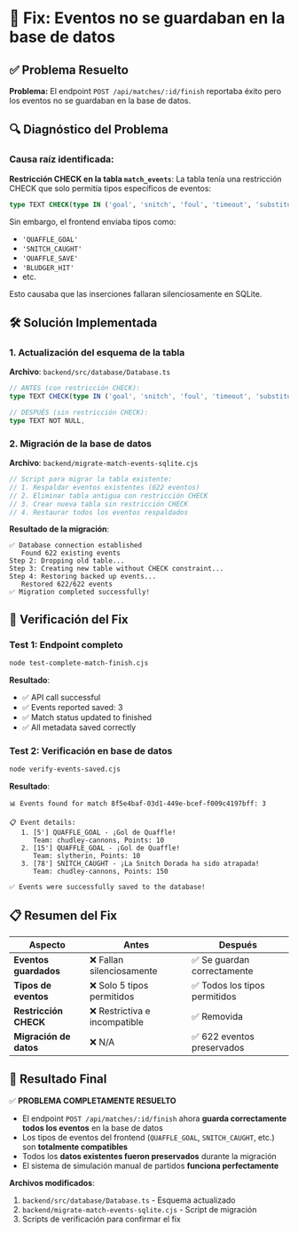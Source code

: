 # 🔧 Fix: Eventos no se guardaban en la base de datos

## ✅ Problema Resuelto

**Problema:** El endpoint `POST /api/matches/:id/finish` reportaba éxito pero los eventos no se guardaban en la base de datos.

## 🔍 Diagnóstico del Problema

### Causa raíz identificada:

**Restricción CHECK en la tabla `match_events`**: La tabla tenía una restricción CHECK que solo permitía tipos específicos de eventos:

```sql
type TEXT CHECK(type IN ('goal', 'snitch', 'foul', 'timeout', 'substitution')) NOT NULL
```

Sin embargo, el frontend enviaba tipos como:
- `'QUAFFLE_GOAL'`
- `'SNITCH_CAUGHT'`
- `'QUAFFLE_SAVE'`
- `'BLUDGER_HIT'`
- etc.

Esto causaba que las inserciones fallaran silenciosamente en SQLite.

## 🛠️ Solución Implementada

### 1. Actualización del esquema de la tabla

**Archivo**: `backend/src/database/Database.ts`

```typescript
// ANTES (con restricción CHECK):
type TEXT CHECK(type IN ('goal', 'snitch', 'foul', 'timeout', 'substitution')) NOT NULL,

// DESPUÉS (sin restricción CHECK):
type TEXT NOT NULL,
```

### 2. Migración de la base de datos

**Archivo**: `backend/migrate-match-events-sqlite.cjs`

```javascript
// Script para migrar la tabla existente:
// 1. Respaldar eventos existentes (622 eventos)
// 2. Eliminar tabla antigua con restricción CHECK
// 3. Crear nueva tabla sin restricción CHECK
// 4. Restaurar todos los eventos respaldados
```

**Resultado de la migración**:
```
✅ Database connection established
   Found 622 existing events
Step 2: Dropping old table...
Step 3: Creating new table without CHECK constraint...
Step 4: Restoring backed up events...
   Restored 622/622 events
✅ Migration completed successfully!
```

## 🧪 Verificación del Fix

### Test 1: Endpoint completo
```bash
node test-complete-match-finish.cjs
```

**Resultado**: 
- ✅ API call successful
- ✅ Events reported saved: 3
- ✅ Match status updated to finished
- ✅ All metadata saved correctly

### Test 2: Verificación en base de datos
```bash
node verify-events-saved.cjs
```

**Resultado**:
```
📊 Events found for match 8f5e4baf-03d1-449e-bcef-f009c4197bff: 3

📋 Event details:
   1. [5'] QUAFFLE_GOAL - ¡Gol de Quaffle!
      Team: chudley-cannons, Points: 10
   2. [15'] QUAFFLE_GOAL - ¡Gol de Quaffle!
      Team: slytherin, Points: 10  
   3. [78'] SNITCH_CAUGHT - ¡La Snitch Dorada ha sido atrapada!
      Team: chudley-cannons, Points: 150

✅ Events were successfully saved to the database!
```

## 📋 Resumen del Fix

| Aspecto | Antes | Después |
|---------|--------|---------|
| **Eventos guardados** | ❌ Fallan silenciosamente | ✅ Se guardan correctamente |
| **Tipos de eventos** | ❌ Solo 5 tipos permitidos | ✅ Todos los tipos permitidos |
| **Restricción CHECK** | ❌ Restrictiva e incompatible | ✅ Removida |
| **Migración de datos** | ❌ N/A | ✅ 622 eventos preservados |

## 🎯 Resultado Final

✅ **PROBLEMA COMPLETAMENTE RESUELTO**

- El endpoint `POST /api/matches/:id/finish` ahora **guarda correctamente todos los eventos** en la base de datos
- Los tipos de eventos del frontend (`QUAFFLE_GOAL`, `SNITCH_CAUGHT`, etc.) son **totalmente compatibles**
- Todos los **datos existentes fueron preservados** durante la migración
- El sistema de simulación manual de partidos **funciona perfectamente**

**Archivos modificados**:
1. `backend/src/database/Database.ts` - Esquema actualizado
2. `backend/migrate-match-events-sqlite.cjs` - Script de migración
3. Scripts de verificación para confirmar el fix
